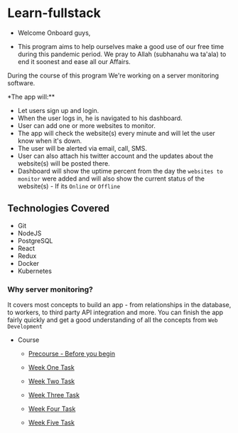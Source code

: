# Learn-fullstack

- Welcome Onboard guys,

- This program aims to help ourselves make a good use of our free time during this pandemic period. We pray to Allah (subhanahu wa ta'ala) to end it soonest and ease all our Affairs.

During the course of this program We're working on a server monitoring software.

\*The app will:\*\*

- Let users sign up and login.
- When the user logs in, he is navigated to his dashboard.
- User can add one or more websites to monitor.
- The app will check the website(s) every minute and will let the user know when it's down.
- The user will be alerted via email, call, SMS.
- User can also attach his twitter account and the updates about the website(s) will be posted there.
- Dashboard will show the uptime percent from the day the `websites to monitor` were added and will also show the current status of the website(s) - If its `Online` or `Offline`

## Technologies Covered

- Git
- NodeJS
- PostgreSQL
- React
- Redux
- Docker
- Kubernetes

### Why server monitoring?

It covers most concepts to build an app - from relationships in the database, to workers, to third party API integration and more. You can finish the app fairly quickly and get a good understanding of all the concepts from `Web Development`

- Course

  - [Precourse - Before you begin](/tasks/precourse/README.md)

  - [Week One Task](/tasks/week-1/README.md)

  - [Week Two Task](/tasks/week-2/README.md)

  - [Week Three Task](/tasks/week-3/README.md)

  - [Week Four Task](/tasks/week-4/README.md)

  - [Week Five Task](/tasks/week-5/README.md)
